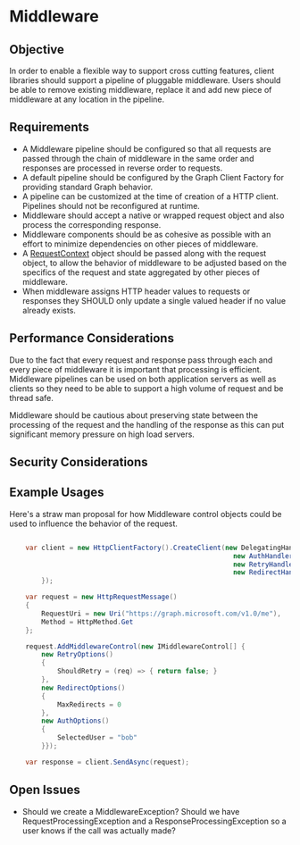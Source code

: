 # Middleware

## Objective

In order to enable a flexible way to support cross cutting features, client libraries should support a pipeline of pluggable middleware.  Users should be able to remove existing middleware, replace it and add new piece of middleware at any location in the pipeline.  

## Requirements

- A Middleware pipeline should be configured so that all requests are passed through the chain of middleware in the same order and responses are processed in reverse order to requests.  
- A default pipeline should be configured by the Graph Client Factory for providing standard Graph behavior.
- A pipeline can be customized at the time of creation of a HTTP client.  Pipelines should not be reconfigured at runtime.
- Middleware should accept a native or wrapped request object and also process the corresponding response.
- Middleware components should be as cohesive as possible with an effort to minimize dependencies on other pieces of middleware.
- A [RequestContext](./RequestContext.md) object should be passed along with the request object, to allow the behavior of middleware to be adjusted based on the specifics of the request and state aggregated by other pieces of middleware.
- When middleware assigns HTTP header values to requests or responses they SHOULD only update a single valued header if no value already exists.

## Performance Considerations

Due to the fact that every request and response pass through each and every piece of middleware it is important that processing is efficient.  Middleware pipelines can be used on both application servers as well as clients so they need to be able to support a high volume of request and be thread safe.

Middleware should be cautious about preserving state between the processing of the request and the handling of the response as this can put significant memory pressure on high load servers.

## Security Considerations


## Example Usages

Here's a straw man proposal for how Middleware control objects could be used to influence the behavior of the request.

```csharp

    var client = new HttpClientFactory().CreateClient(new DelegatingHandler[] {
                                                        new AuthHandler(new AuthOptions()),
                                                        new RetryHandler(new RetryOptions()),
                                                        new RedirectHandler(new RedirectOptions())
        });

    var request = new HttpRequestMessage()
    {
        RequestUri = new Uri("https://graph.microsoft.com/v1.0/me"),
        Method = HttpMethod.Get
    };

    request.AddMiddlewareControl(new IMiddlewareControl[] {
        new RetryOptions()
        {
            ShouldRetry = (req) => { return false; }
        },
        new RedirectOptions()
        {
            MaxRedirects = 0
        },
        new AuthOptions()
        {
            SelectedUser = "bob"
        }});

    var response = client.SendAsync(request);

```

## Open Issues

- Should we create a MiddlewareException? Should we have RequestProcessingException and a ResponseProcessingException so a user knows if the call was actually made?